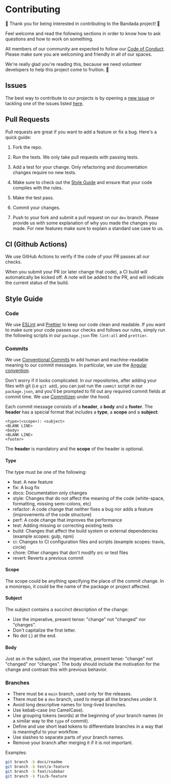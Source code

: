 # Contributing

:tada: Thank you for being interested in contributing to the Bandada project! :tada:

Feel welcome and read the following sections in order to know how to ask questions and how to work on something.

All members of our community are expected to follow our [Code of Conduct](/CODE_OF_CONDUCT.md). Please make sure you are welcoming and friendly in all of our spaces.

We're really glad you're reading this, because we need volunteer developers to help this project come to fruition. 👏

## Issues

The best way to contribute to our projects is by opening a [new issue](https://github.com/bandada-infra/bandada/issues/new/choose) or tackling one of the issues listed [here](https://github.com/bandada-infra/bandada/contribute).

## Pull Requests

Pull requests are great if you want to add a feature or fix a bug. Here's a quick guide:

1. Fork the repo.

2. Run the tests. We only take pull requests with passing tests.

3. Add a test for your change. Only refactoring and documentation changes require no new tests.

4. Make sure to check out the [Style Guide](/CONTRIBUTING.md#style-guide) and ensure that your code complies with the rules.

5. Make the test pass.

6. Commit your changes.

7. Push to your fork and submit a pull request on our `dev` branch. Please provide us with some explanation of why you made the changes you made. For new features make sure to explain a standard use case to us.

## CI (Github Actions)

We use GitHub Actions to verify if the code of your PR passes all our checks.

When you submit your PR (or later change that code), a CI build will automatically be kicked off. A note will be added to the PR, and will indicate the current status of the build.

## Style Guide

### Code

We use [ESLint](https://eslint.org/) and [Prettier](https://prettier.io/) to keep our code clean and readable. If you want to make sure your code passes our checks and follows our rules, simply run the following scripts in our `package.json` file: `lint:all` and `prettier`.

### Commits

We use [Conventional Commits](https://www.conventionalcommits.org) to add human and machine-readable meaning to our commit messages. In particular, we use the [Angular convention](https://github.com/conventional-changelog/conventional-changelog/tree/master/packages/conventional-changelog-angular).

Don't worry if it looks complicated. In our repositories, after adding your files with git (i.e `git add`), you can just run the `commit` script in our `package.json`, and you'll be prompted to fill out any required commit fields at commit time. We use [Commitizen](https://github.com/commitizen/cz-cli) under the hood.

Each commit message consists of a **header**, a **body** and a **footer**. The **header** has a special format that includes a **type**, a **scope** and a **subject**:

    <type>(<scope>): <subject>
    <BLANK LINE>
    <body>
    <BLANK LINE>
    <footer>

The **header** is mandatory and the **scope** of the header is optional.

#### Type

The type must be one of the following:

-   feat: A new feature
-   fix: A bug fix
-   docs: Documentation only changes
-   style: Changes that do not affect the meaning of the code (white-space, formatting, missing semi-colons, etc)
-   refactor: A code change that neither fixes a bug nor adds a feature (improvements of the code structure)
-   perf: A code change that improves the performance
-   test: Adding missing or correcting existing tests
-   build: Changes that affect the build system or external dependencies (example scopes: gulp, npm)
-   ci: Changes to CI configuration files and scripts (example scopes: travis, circle)
-   chore: Other changes that don't modify src or test files
-   revert: Reverts a previous commit

#### Scope

The scope could be anything specifying the place of the commit change. In a monorepo, it could be the name of the package or project affected.

#### Subject

The subject contains a succinct description of the change:

-   Use the imperative, present tense: "change" not "changed" nor "changes".
-   Don't capitalize the first letter.
-   No dot (.) at the end.

#### Body

Just as in the subject, use the imperative, present tense: "change" not "changed" nor "changes". The body should include the motivation for the change and contrast this with previous behavior.

### Branches

-   There must be a `main` branch, used only for the releases.
-   There must be a `dev` branch, used to merge all the branches under it.
-   Avoid long descriptive names for long-lived branches.
-   Use kebab-case (no CamelCase).
-   Use grouping tokens (words) at the beginning of your branch names (in a similar way to the `type` of commit).
-   Define and use short lead tokens to differentiate branches in a way that is meaningful to your workflow.
-   Use slashes to separate parts of your branch names.
-   Remove your branch after merging it if it is not important.

Examples:

```bash
git branch -b docs/readme
git branch -b test/a-feature
git branch -b feat/sidebar
git branch -b fix/b-feature
```
